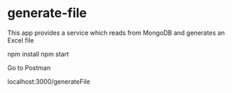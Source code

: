 # generate-file

This app provides a service which reads from MongoDB and generates an Excel file

npm install
npm start

Go to Postman

localhost:3000/generateFile
